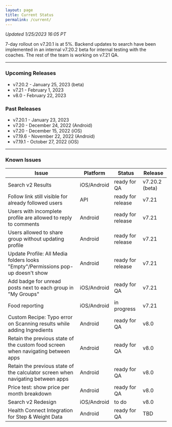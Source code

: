 ```yaml
---
layout: page
title: Current Status
permalink: /current/
---
```


_Updated 1/25/2023 16:05 PT_

7-day rollout on v7.20.1 is at 5%. Backend updates to search have been implemented in an internal v7.20.2 beta for internal testing with the coaches. The rest of the team is working on v7.21 QA.

***

### Upcoming Releases
- v7.20.2 - January 25, 2023 (beta)
- v7.21   - February 1, 2023
- v8.0    - February 22, 2023
 
### Past Releases
- v7.20.1 - January 23, 2023
- v7.20   - December 24, 2022 (Android)
- v7.20   - December 15, 2022 (iOS)
- v7.19.6 - November 22, 2022 (Android)
- v7.19.1 - October 27, 2022 (iOS)

***

### Known Issues

|Issue                          |Platform   | Status    | Release           |
| ---                           | ---       | ---       | ---               |
|Search v2 Results|iOS/Android |ready for QA| v7.20.2 (beta)|
|Follow link still visible for already followed users |API|ready for release| v7.21|
|Users with incomplete profile are allowed to reply to comments |Android|ready for release| v7.21|
|Users allowed to share group without updating profile |Android|ready for release| v7.21|
|Update Profile: All Media folders looks "Empty"/Permissions pop-up doesn't show |Android|ready for release| v7.21|
|Add badge for unread posts next to each group in "My Groups" |iOS/Android|ready for QA| v7.21|
|Food reporting|iOS/Android |in progress| v7.21|
|Custom Recipe: Typo error on Scanning results while adding Ingredients |Android|ready for QA| v8.0|
|Retain the previous state of the custom food screen when navigating between apps |Android|ready for QA| v8.0|
|Retain the previous state of the calculator screen when navigating between apps |Android|ready for QA| v8.0|
|Price test: show price per month breakdown|Android |ready for QA| v8.0|
|Search v2 Redesign|iOS/Android |to do| v8.0|
|Health Connect Integration for Step & Weight Data |Android|ready for QA| TBD|
